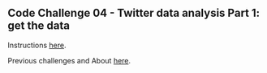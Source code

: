 ## Code Challenge 04 - Twitter data analysis Part 1: get the data

Instructions [here](https://pybit.es/articles/codechallenge04/).

Previous challenges and About [here](http://pybit.es/pages/challenges.html).
